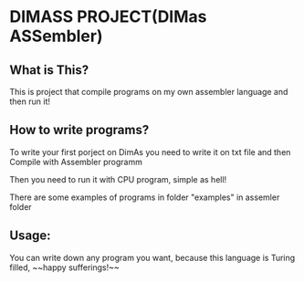 <h1>DIMASS PROJECT(DIMas ASSembler)</h1>
<h2> What is This?</h2>
<p> This is project that compile programs on my own assembler language and then run it!</p>
<h2> How to write programs? </h2>
<p> To write your first porject on DimAs you need to write it on txt file and then Compile with Assembler programm </p>
<p> Then you need to run it with CPU program, simple as hell! </p>
<p> There are some examples of programs in folder "examples" in assemler folder </p>
<h2> Usage: </h2>
<p> You can write down any program you want, because this language is Turing filled, ~~happy sufferings!~~ </h2>
